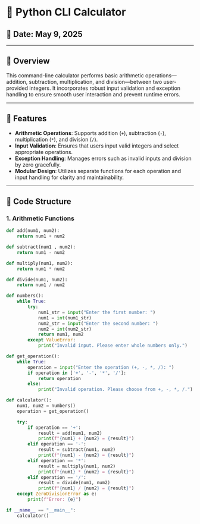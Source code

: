 # 🧮 Python CLI Calculator

## 📅 Date: May 9, 2025

---

## 📌 Overview

This command-line calculator performs basic arithmetic operations—addition, subtraction, multiplication, and division—between two user-provided integers. It incorporates robust input validation and exception handling to ensure smooth user interaction and prevent runtime errors.

---

## 🧠 Features

- **Arithmetic Operations**: Supports addition (`+`), subtraction (`-`), multiplication (`*`), and division (`/`).
- **Input Validation**: Ensures that users input valid integers and select appropriate operations.
- **Exception Handling**: Manages errors such as invalid inputs and division by zero gracefully.
- **Modular Design**: Utilizes separate functions for each operation and input handling for clarity and maintainability.

---

## 🧾 Code Structure

### 1. Arithmetic Functions

```python
def add(num1, num2):
    return num1 + num2

def subtract(num1 , num2):
    return num1 - num2

def multiply(num1, num2):
    return num1 * num2

def divide(num1, num2):
    return num1 / num2

def numbers():
    while True:
        try:
            num1_str = input("Enter the first number: ")
            num1 = int(num1_str)
            num2_str = input("Enter the second number: ")
            num2 = int(num2_str)
            return num1, num2
        except ValueError:
            print("Invalid input. Please enter whole numbers only.")

def get_operation():
    while True:
        operation = input("Enter the operation (+, -, *, /): ")
        if operation in ['+', '-', '*', '/']:
            return operation
        else:
            print("Invalid operation. Please choose from +, -, *, /.")

def calculator():
    num1, num2 = numbers()
    operation = get_operation()

    try:
        if operation == '+':
            result = add(num1, num2)
            print(f"{num1} + {num2} = {result}")
        elif operation == '-':
            result = subtract(num1, num2)
            print(f"{num1} - {num2} = {result}")
        elif operation == '*':
            result = multiply(num1, num2)
            print(f"{num1} * {num2} = {result}")
        elif operation == '/':
            result = divide(num1, num2)
            print(f"{num1} / {num2} = {result}")
    except ZeroDivisionError as e:
        print(f"Error: {e}")

if __name__ == "__main__":
    calculator()

